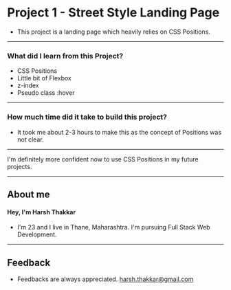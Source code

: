 # **Project 1 - Street Style Landing Page**

- This project is a landing page which heavily relies on CSS Positions. 

---

### **What did I learn from this Project?**

 - CSS Positions
 - Little bit of Flexbox
 - z-index
 - Pseudo class :hover

---

### **How much time did it take to build this project?**

- It took me about 2-3 hours to make this as the concept of Positions was not clear. 

---

I'm definitely more confident now to use CSS Positions in my future projects.

---

## **About me**

#### **Hey, I'm Harsh Thakkar**

- I'm 23 and I live in Thane, Maharashtra. I'm pursuing Full Stack Web Development.

---

## **Feedback**
- Feedbacks are always appreciated. harsh.thakkar@gmail.com